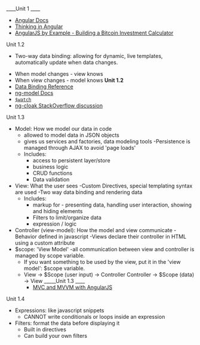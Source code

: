 ____Unit 1 ____
* [Angular Docs](https://docs.angularjs.org/api)
* [Thinking in Angular](http://stackoverflow.com/questions/14994391/thinking-in-angularjs-if-i-have-a-jquery-background/15012542#15012542)
* [AngularJS by Example - Building a Bitcoin Investment Calculator](https://github.com/mjhea0/thinkful-angular)

Unit 1.2
 - Two-way data binding: allowing for dynamic, live templates, automatically update when data changes.
  * When model changes - view knows
  * When view changes - model knows
  ____Unit 1.2____
  * [Data Binding Reference](https://docs.angularjs.org/guide/databinding)
  * [ng-model Docs](https://docs.angularjs.org/api/ng/directive/ngModel)
  * [`$watch`](https://www.ng-book.com/p/The-Digest-Loop-and-apply/)
  * [ng-cloak StackOverflow discussion](http://stackoverflow.com/questions/12866447/prevent-double-curly-brace-notation-from-displaying-momentarily-before-angular-j)

Unit 1.3
* Model: How we model our data in code
  - allowed to model data in JSON objects
  - gives us services and factories, data modeling tools
  -Persistence is managed through AJAX to avoid 'page loads'
  - Includes:
    * access to persistent layer/store
    * business logic
    * CRUD functions
    * Data validation
* View: What the user sees
  -Custom Directives, special templating syntax are used
  -Two way data binding and rendering data
  - Includes:
    * markup for - presenting data, handling user interaction, showing and hiding elements
    * Filters to limit/organize data
    * expression / logic
* Controller (view-model): How the model and view communicate
  -Behavior defined in javascript
  -Views declare their controller in HTML using a custom attribute
* $scope: 'View Model'
  -all communication between view and controller is managed by scope variable.
  - If you want something to be used by the view, put it in the 'view model': $scope variable.
  - View -> $Scope (user input) -> Controller
    Controller -> $Scope (data) -> View
  _____Unit 1.3 ____
    - [MVC and MVVM with AngularJS](http://codechutney.in/blog/javascript/mvc-and-mvvm-with-angularjs/)

Unit 1.4
* Expressions: like javascript snippets
    - CANNOT write conditionals or loops inside an expression
* Filters: format the data before displaying it
  - Built in directives
  - Can build your own filters 
